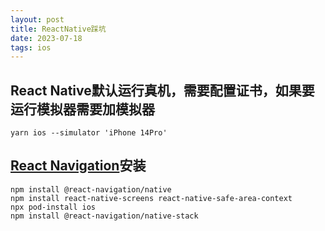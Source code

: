 ```yaml
---
layout: post
title: ReactNative踩坑
date: 2023-07-18
tags: ios
---
```


## React Native默认运行真机，需要配置证书，如果要运行模拟器需要加模拟器
```
yarn ios --simulator 'iPhone 14Pro'
```

## [**React Navigation**](https://reactnavigation.org/)安装

```
npm install @react-navigation/native
npm install react-native-screens react-native-safe-area-context
npx pod-install ios
npm install @react-navigation/native-stack
```

